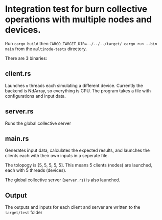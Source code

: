# Integration test for burn collective operations with multiple nodes and devices.

Run `cargo build` then 
`CARGO_TARGET_DIR=../../../target/ cargo run --bin main` from the `multinode-tests` directory.

There are 3 binaries:

## client.rs
Launches `n` threads each simulating a different device. Currently the backend is NdArray, 
so everything is CPU. The program takes a file with configurations and input data.

## server.rs
Runs the global collective server

## main.rs
Generates input data, calculates the expected results, and launches the clients each with their 
own inputs in a seperate file.

The tolopogy is [5, 5, 5, 5, 5]. This means 5 clients (nodes) are launched, 
each with 5 threads (devices).

The global collective server (`server.rs`) is also launched.

## Output
The outputs and inputs for each client and server are written to the `target/test` folder
